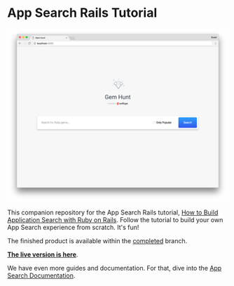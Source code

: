 # App Search Rails Tutorial

![Initial App Screenshot](readme_images/initial-app.png)

This companion repository for the App Search Rails tutorial, [How to Build Application Search with Ruby on Rails](https://swiftype.com/documentation/app-search/tutorials/rails). Follow the tutorial to build your own App Search experience from scratch. It's fun!

The finished product is available within the [completed](https://github.com/swiftype/app-search-rails-tutorial/tree/completed) branch.

[**The live version is here**](http://gemhunt.swiftype.info).

We have even more guides and documentation. For that, dive into the [App Search Documentation](https://swiftype.com/documentation/app-search/getting-started).
